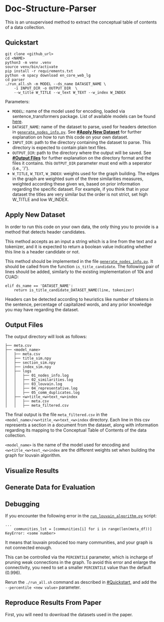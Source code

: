# Doc-Structure-Parser

This is an unsupervised method to extract the conceptual table of contents of a data collection.

## Quickstart

```
git clone <github_url>
cd <NAME>
python3 -m venv .venv
source venv/bin/activate
pip install -r requirements.txt
python -m spacy download en_core_web_lg
cd parser
./run_all.sh -m MODEL --ds_name DATASET_NAME \
    -i INPUT_DIR -o OUTPUT_DIR  \
    --w_title W_TITLE --w_text W_TEXT --w_index W_INDEX
```

Parameters:
- `MODEL`: name of the model used for encoding, loaded via sentence_transformers package. 
List of available models can be found [here](https://www.sbert.net/docs/pretrained_models.html).
- `DATASET_NAME`: name of the dataset to parse, used for headers detection in [`generate_nodes_info.py`](parser/generate_nodes_info.py). 
See **[#Apply New Dataset](#apply-new-dataset)** for further explanation on how to run this code on your own dataset.
- `INPUT_DIR`: path to the directory containing the dataset to parse. 
This directory is expected to contain plain text files.
- `OUTPUT_DIR`: path to the directory where the output will be saved. 
See **[#Output Files](#output-files)** for further explanation on the directory format and the files it contains.
this `OUTPUT_DIR` parameter must end with a seperator (i.e., '/').
- `W_TITLE`, `W_TEXT`, `W_INDEX`: weights used for the graph building. 
The edges in the graph are weighted sum of the three similarities measures, weighted according these given ws, based on prior information regarding the specific dataset. 
For example, if you think that in your dataset the titles are very similar but the order is not strict, set high W_TITLE and low W_INDEX. 

## Apply New Dataset

In order to run this code on your own data, the only thing you to provide is a method that detects header candidates.

This method accepts as an input a string which is a line from the text and a tokenizer, and it is expected to return a boolean value indicating whether this line is a header candidate or not.

This method should be implemented in the file [`generate_nodes_info.py`](parser/generate_nodes_info.py). It should be called from the function `is_title_candidate`. The following pair of lines should be added, similarly to the existing implementation of 10k and CUAD:
```
elif ds_name == 'DATASET_NAME':
    return is_title_candidate_DATASET_NAME(line, tokenizer)
```

Headers can be detected according to heuristics like number of tokens in the sentence, percentage of capitalized words, and any prior knowledge you may have regarding the dataset.

## Output Files

The output directory will look as follows:
```
├── meta.csv
├── <model_name>
│   ├── meta.csv
│   ├── title_sim.npy
│   ├── section_sim.npy
│   ├── index_sim.npy
│   ├── logs
│   │   ├── 01_nodes_info.log
│   │   ├── 02_similarities.log
│   │   ├── 03_louvain.log
│   │   ├── 04_representative.log
│   │   ├── 05_comm_duplicates.log
│   ├── <w>title_<w>text_<w>index
│   │   ├── meta.csv
│   │   ├── meta_filtered.csv
```

The final output is the file `meta_filtered.csv` in the `<model_name>/<w>title_<w>text_<w>index` directory.
Each line in this csv represents a section in a document from the dataset, along with information regarding its mapping to the Conceptual Table of Contents of the data collection.

`<model_name>` is the name of the model used for encoding and `<w>title_<w>text_<w>index` are the different weights set when building the graph for louvain algorithm.

## Visualize Results

## Generate Data for Evaluation

## Debugging

If you encounter the following error in the [`run_louvain_algorithm.py`](parser/run_louvain_algorithm.py) script:
```
...
    communities_lst = [communities[i] for i in range(len(meta_df))]
KeyError: <some number>
```
It means that louvain produced too many communities, and your graph is not connected enough.

This can be controlled via the `PERCENTILE` parameter, which is incharge of pruning weak connections in the graph.
To avoid this error and enlarge the connectivity, you need to set a smaller `PERCENTILE` value than the default (0.996).

Rerun the `./run_all.sh` command as described in [#Quickstart](#quickstart), and add the `--percentile <new value>` parameter.

## Reproduce Results From Paper

First, you will need to download the datasets used in the paper.